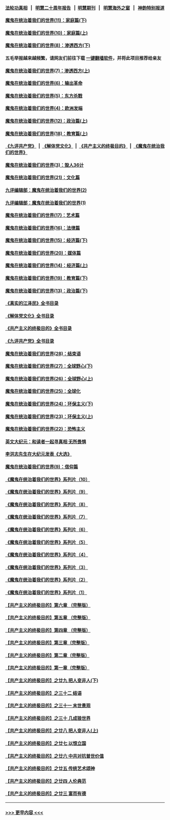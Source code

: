 #### [法轮功真相](https://github.com/gfw-breaker/truth/blob/master/README.md?t=0) &nbsp;&nbsp;|&nbsp;&nbsp; [明慧二十周年报告](https://github.com/gfw-breaker/mh-reports/blob/master/README.md?t=0) &nbsp;&nbsp;|&nbsp;&nbsp;[明慧期刊](https://github.com/gfw-breaker/mh-qikan) &nbsp;&nbsp;|&nbsp;&nbsp; [明慧海外之窗](https://github.com/gfw-breaker/mh-news/blob/master/README.md?t=0) &nbsp;&nbsp;|&nbsp;&nbsp; [神韵特别报道](https://github.com/gfw-breaker/mh-news/blob/master/shenyun.md?t=0)
#### [魔鬼在统治着我们的世界(11)：家庭篇(下)](../pages/nsc422/n10440961.md?t=12071301) 
#### [魔鬼在统治着我们的世界(10)：家庭篇(上)](../pages/nsc422/n10435448.md?t=12071301) 
#### [魔鬼在统治着我们的世界(8)：渗透西方(下)](../pages/nsc422/n10429603.md?t=12071301) 
#### 五毛举报越来越频繁，请网友们前往下载 [一键翻墙软件](https://github.com/gfw-breaker/ssr-accounts)，并将此项目推荐给亲友
#### [魔鬼在统治着我们的世界(7)：渗透西方(上)](../pages/nsc422/n10426013.md?t=12071301) 
#### [魔鬼在统治着我们的世界(6)：输出革命](../pages/nsc422/n10421536.md?t=12071301) 
#### [魔鬼在统治着我们的世界(5)：东方杀戮](../pages/nsc422/n10417707.md?t=12071301) 
#### [魔鬼在统治着我们的世界(4)：欧洲发端](../pages/nsc422/n10414890.md?t=12071301) 
#### [魔鬼在统治着我们的世界(12)：政治篇(上)](../pages/nsc422/n10444576.md?t=12071301) 
#### [魔鬼在统治着我们的世界(18)：教育篇(上)](../pages/nsc422/n10526970.md?t=12071301) 
#### [《九评共产党》](https://github.com/begood0513/9ping.md/blob/master/README.md) &nbsp;|&nbsp; [《解体党文化》](../../../../jtdwh.md/blob/master/README.md)  &nbsp;|&nbsp; [《共产主义的终极目的》](../../../../gczydzjmd.md/blob/master/README.md) &nbsp;|&nbsp; [《魔鬼在统治我们的世界》](../../../../mgztzwmdsj.md/blob/master/README.md) 
#### [魔鬼在统治着我们的世界(3)：毁人36计](../pages/nsc422/n10411583.md?t=12071301) 
#### [魔鬼在统治着我们的世界(21)：文化篇](../pages/nsc422/n10597706.md?t=12071301) 
#### [九评编辑部：魔鬼在统治着我们的世界(2)](../pages/nsc422/n10410036.md?t=12071301) 
#### [九评编辑部：魔鬼在统治着我们的世界(1)](../pages/nsc422/n10406825.md?t=12071301) 
#### [魔鬼在统治着我们的世界(17)：艺术篇](../pages/nsc422/n10499093.md?t=12071301) 
#### [魔鬼在统治着我们的世界(16)：法律篇](../pages/nsc422/n10485969.md?t=12071301) 
#### [魔鬼在统治着我们的世界(15)：经济篇(下)](../pages/nsc422/n10469975.md?t=12071301) 
#### [魔鬼在统治着我们的世界(20)：媒体篇](../pages/nsc422/n10586579.md?t=12071301) 
#### [魔鬼在统治着我们的世界(14)：经济篇(上)](../pages/nsc422/n10457370.md?t=12071301) 
#### [魔鬼在统治着我们的世界(19)：教育篇(下)](../pages/nsc422/n10564808.md?t=12071301) 
#### [魔鬼在统治着我们的世界(13)：政治篇(下)](../pages/nsc422/n10448270.md?t=12071301) 
#### [《真实的江泽民》全书目录](../pages/nsc422/n13721399.md?t=12071301) 
#### [《解体党文化》全书目录](../pages/nsc422/n13721157.md?t=12071301) 
#### [《共产主义的终极目的》全书目录](../pages/nsc422/n13721048.md?t=12071301) 
#### [《九评共产党》全书目录](../pages/nsc422/n13708085.md?t=12071301) 
#### [魔鬼在统治着我们的世界(28)：结束语](../pages/nsc422/n10936246.md?t=12071301) 
#### [魔鬼在统治着我们的世界(27)：全球野心(下)](../pages/nsc422/n10928319.md?t=12071301) 
#### [魔鬼在统治着我们的世界(26)：全球野心(上)](../pages/nsc422/n10900318.md?t=12071301) 
#### [魔鬼在统治着我们的世界(25)：全球化](../pages/nsc422/n10788205.md?t=12071301) 
#### [魔鬼在统治着我们的世界(24)：环保主义(下)](../pages/nsc422/n10695307.md?t=12071301) 
#### [魔鬼在统治着我们的世界(23)：环保主义(上)](../pages/nsc422/n10688613.md?t=12071301) 
#### [魔鬼在统治着我们的世界(22)：恐怖主义](../pages/nsc422/n10614727.md?t=12071301) 
#### [英文大纪元：和读者一起寻真相 无所畏惧](../pages/nsc422/n12542027.md?t=12071301) 
#### [李洪志先生在大纪元发表《大选》](../pages/nsc422/n12534746.md?t=12071301) 
#### [魔鬼在统治着我们的世界(9)：信仰篇](../pages/nsc422/n10432159.md?t=12071301) 
#### [《魔鬼在统治着我们的世界》系列片（10）](../pages/nsc422/n12292670.md?t=12071301) 
#### [《魔鬼在统治着我们的世界》系列片（9）](../pages/nsc422/n12290859.md?t=12071301) 
#### [《魔鬼在统治着我们的世界》系列片（8）](../pages/nsc422/n12287445.md?t=12071301) 
#### [《魔鬼在统治着我们的世界》系列片（7）](../pages/nsc422/n12283425.md?t=12071301) 
#### [《魔鬼在统治着我们的世界》系列片（6）](../pages/nsc422/n12282314.md?t=12071301) 
#### [《魔鬼在统治着我们的世界》系列片（5）](../pages/nsc422/n12281419.md?t=12071301) 
#### [《魔鬼在统治着我们的世界》系列片（4）](../pages/nsc422/n12274024.md?t=12071301) 
#### [《魔鬼在统治着我们的世界》系列片（3）](../pages/nsc422/n12271322.md?t=12071301) 
#### [《魔鬼在统治着我们的世界》系列片（2）](../pages/nsc422/n12269049.md?t=12071301) 
#### [《魔鬼在统治着我们的世界》系列片（1）](../pages/nsc422/n12267575.md?t=12071301) 
#### [【共产主义的终极目的】第六章 （完整版）](../pages/nsc422/n11428913.md?t=12071301) 
#### [【共产主义的终极目的】第五章 （完整版）](../pages/nsc422/n11428912.md?t=12071301) 
#### [【共产主义的终极目的】第四章 （完整版）](../pages/nsc422/n11428907.md?t=12071301) 
#### [【共产主义的终极目的】第三章（完整版）](../pages/nsc422/n11428848.md?t=12071301) 
#### [【共产主义的终极目的】第二章（完整版）](../pages/nsc422/n11428831.md?t=12071301) 
#### [【共产主义的终极目的】第一章（完整版）](../pages/nsc422/n11417651.md?t=12071301) 
#### [【共产主义的终极目的】之廿九 把人变非人(下)](../pages/nsc422/n11344140.md?t=12071301) 
#### [【共产主义的终极目的】之三十二 结语](../pages/nsc422/n11360535.md?t=12071301) 
#### [【共产主义的终极目的】之三十一 末世景观](../pages/nsc422/n11351129.md?t=12071301) 
#### [【共产主义的终极目的】之三十 几成狼世界](../pages/nsc422/n11348280.md?t=12071301) 
#### [【共产主义的终极目的】之廿八 把人变非人(上)](../pages/nsc422/n11340492.md?t=12071301) 
#### [【共产主义的终极目的】之廿七 以恨立国](../pages/nsc422/n11336944.md?t=12071301) 
#### [【共产主义的终极目的】之廿六 中共对抗普世价值](../pages/nsc422/n11324785.md?t=12071301) 
#### [【共产主义的终极目的】之廿五 传统艺术颂神](../pages/nsc422/n11296396.md?t=12071301) 
#### [【共产主义的终极目的】之廿四 人伦典范](../pages/nsc422/n11296397.md?t=12071301) 
#### [【共产主义的终极目的】之廿三 富而有德](../pages/nsc422/n11283598.md?t=12071301) 

----
#### [ >>> 更早内容 <<< ](../indexes/nsc422-earlier.md)
